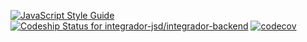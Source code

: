 [![JavaScript Style Guide](https://img.shields.io/badge/code_style-airbnb-brightgreen.svg)](https://github.com/airbnb/javascript) [![Codeship Status for integrador-jsd/integrador-backend](https://app.codeship.com/projects/f4f6c5d0-b6d4-0137-1a12-7a70f6e67953/status?branch=develop)](https://app.codeship.com/projects/364166) [![codecov](https://codecov.io/gh/integrador-jsd/integrador-backend/branch/develop/graph/badge.svg)](https://codecov.io/gh/integrador-jsd/integrador-backend)